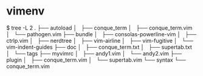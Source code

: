 # vimenv

$ tree -L 2
.
├── autoload
│   ├── conque_term
│   ├── conque_term.vim
│   └── pathogen.vim
├── bundle
│   ├── consolas-powerline-vim
│   ├── ctrlp.vim
│   ├── nerdtree
│   ├── vim-airline
│   ├── vim-fugitive
│   └── vim-indent-guides
├── doc
│   ├── conque_term.txt
│   ├── supertab.txt
│   └── tags
├── myvimrc
│   ├── andy1.vim
│   └── andy2.vim
├── plugin
│   ├── conque_term.vim
│   └── supertab.vim
└── syntax
    └── conque_term.vim
